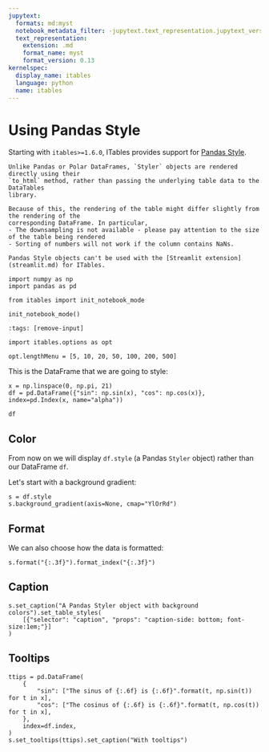 ```yaml
---
jupytext:
  formats: md:myst
  notebook_metadata_filter: -jupytext.text_representation.jupytext_version
  text_representation:
    extension: .md
    format_name: myst
    format_version: 0.13
kernelspec:
  display_name: itables
  language: python
  name: itables
---
```


# Using Pandas Style

Starting with `itables>=1.6.0`, ITables provides support for
[Pandas Style](https://pandas.pydata.org/docs/user_guide/style.html).

```{note}
Unlike Pandas or Polar DataFrames, `Styler` objects are rendered directly using their
`to_html` method, rather than passing the underlying table data to the DataTables
library.

Because of this, the rendering of the table might differ slightly from the rendering of the
corresponding DataFrame. In particular,
- The downsampling is not available - please pay attention to the size of the table being rendered
- Sorting of numbers will not work if the column contains NaNs.
```

```{warning}
Pandas Style objects can't be used with the [Streamlit extension](streamlit.md) for ITables.
```

```{code-cell} ipython3
import numpy as np
import pandas as pd

from itables import init_notebook_mode

init_notebook_mode()
```

```{code-cell} ipython3
:tags: [remove-input]

import itables.options as opt

opt.lengthMenu = [5, 10, 20, 50, 100, 200, 500]
```

This is the DataFrame that we are going to style:

```{code-cell} ipython3
x = np.linspace(0, np.pi, 21)
df = pd.DataFrame({"sin": np.sin(x), "cos": np.cos(x)}, index=pd.Index(x, name="alpha"))

df
```

## Color

From now on we will display `df.style`
(a Pandas `Styler` object) rather than our DataFrame `df`.

Let's start with a background gradient:

```{code-cell} ipython3
s = df.style
s.background_gradient(axis=None, cmap="YlOrRd")
```

## Format

We can also choose how the data is formatted:

```{code-cell} ipython3
s.format("{:.3f}").format_index("{:.3f}")
```

## Caption

```{code-cell} ipython3
s.set_caption("A Pandas Styler object with background colors").set_table_styles(
    [{"selector": "caption", "props": "caption-side: bottom; font-size:1em;"}]
)
```

## Tooltips

```{code-cell} ipython3
ttips = pd.DataFrame(
    {
        "sin": ["The sinus of {:.6f} is {:.6f}".format(t, np.sin(t)) for t in x],
        "cos": ["The cosinus of {:.6f} is {:.6f}".format(t, np.cos(t)) for t in x],
    },
    index=df.index,
)
s.set_tooltips(ttips).set_caption("With tooltips")
```
